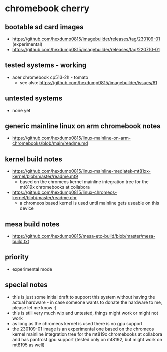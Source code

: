 # chromebook cherry

## bootable sd card images

- https://github.com/hexdump0815/imagebuilder/releases/tag/230109-01 (experimental)
- https://github.com/hexdump0815/imagebuilder/releases/tag/220710-01

## tested systems - working

- acer chromebook cp513-2h - tomato
  - see also: https://github.com/hexdump0815/imagebuilder/issues/61

## untested systems

- none yet

## generic mainline linux on arm chromebook notes

- https://github.com/hexdump0815/linux-mainline-on-arm-chromebooks/blob/main/readme.md

## kernel build notes

- https://github.com/hexdump0815/linux-mainline-mediatek-mt81xx-kernel/blob/master/readme.mt9
  - based on the chromeos kernel mainline integration tree for the mt819x chromebooks at collabora
- https://github.com/hexdump0815/linux-chromeos-kernel/blob/master/readme.chr
  - a chromeos based kernel is used until mainline gets useable on this device

## mesa build notes

- https://github.com/hexdump0815/mesa-etc-build/blob/master/mesa-build.txt

## priority

- experimental mode

## special notes

- this is just some initial draft to support this system without having the actual hardware - in case someone wants to donate the hardware to me, please let me know :)
- this is still very much wip and untested, things might work or might not work
- as long as the chromeos kernel is used there is no gpu support
- the 230109-01 image is an experimental one based on the chromeos kernel mainline integration tree for the mt819x chromebooks at collabora and has panfrost gpu support (tested only on mt8192, but might work on mt8195 as well)
